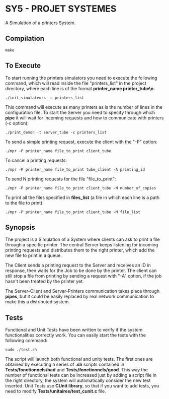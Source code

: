 # SY5 - PROJET SYSTEMES

A Simulation of a printers System.

## Compilation

    make

## To Execute

To start running the printers simulators you need to execute the following command, which will read inside the file "printers_list" in the project directory, where each line is of the format **printer_name printer_tube\n**. 

	./init_simulateurs -c printers_list

This command will execute as many printers as is the number of lines in the configuration file.
To start the Server you need to specify through which **pipe** it will wait for incoming requests and how to communicate with printers (-c option):

    ./print_demon -t server_tube -c printers_list

To send a simple printing request, execute the client with the "-P" option:

    ./mpr -P printer_name file_to_print client_tube

To cancel a printing requests:

    ./mpr -P printer_name file_to_print tube_client -A printing_id

To send N printing requests for the file "file_to_print":

    ./mpr -P printer_name file_to_print client_tube -N number_of_copies

To print all the files specified in **files_list** (a file in which each line is a path to the file to print):

    ./mpr -P printer_name file_to_print client_tube -M file_list

## Synopsis 

The project is a Simulation of a System where clients can ask to print a file through a specific printer. The central Server keeps listening for incoming printing requests and distributes them to the right printer, which add the new file to print in a queue.  

The Client sends a printing request to the Server and receives an ID in response, then waits for the Job to be done by the printer.
The client can still stop a file from printing by sending a request with "-A" option, if the job hasn't been treated by the printer yet.

The Server-Client and Server-Printers communication takes place through **pipes**, but it could be easily replaced by real network communication to make this a distributed system.

## Tests 

Functional and Unit Tests have been written to verify if the system functionalities correctly work. You can easily start the tests with the following command:

	sudo ./test.sh

The script will launch both functional and unity tests. The first ones are obtained by executing a series of **.sh** scripts contained in **Tests/fonctionnels/bad** and **Tests/fonctionnels/good**. This way the number of functional tests can be increased just by adding a script file in the right directory, the system will automatically consider the new test inserted. Unit Tests use **CUnit library**, so that if you want to add tests, you need to modify **Tests/unitaires/test_cunit.c** file.